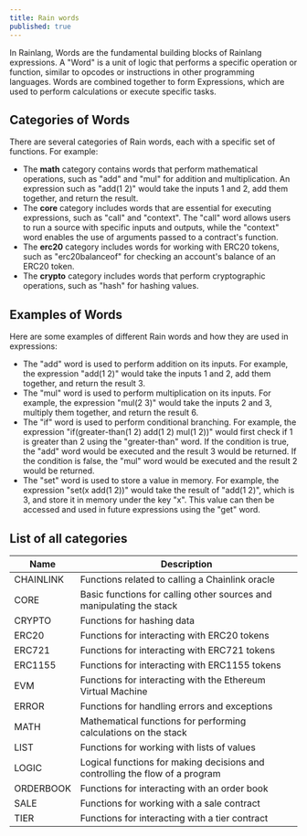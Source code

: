 ```yaml
---
title: Rain words
published: true
---
```


In Rainlang, Words are the fundamental building blocks of Rainlang expressions. A "Word" is a unit of logic that performs a specific operation or function, similar to opcodes or instructions in other programming languages. Words are combined together to form Expressions, which are used to perform calculations or execute specific tasks.

## Categories of Words

There are several categories of Rain words, each with a specific set of functions. For example:

- The **math** category contains words that perform mathematical operations, such as "add" and "mul" for addition and multiplication. An expression such as "add(1 2)" would take the inputs 1 and 2, add them together, and return the result.
- The **core** category includes words that are essential for executing expressions, such as "call" and "context". The "call" word allows users to run a source with specific inputs and outputs, while the "context" word enables the use of arguments passed to a contract's function.
- The **erc20** category includes words for working with ERC20 tokens, such as "erc20balanceof" for checking an account's balance of an ERC20 token.
- The **crypto** category includes words that perform cryptographic operations, such as "hash" for hashing values.

## Examples of Words

Here are some examples of different Rain words and how they are used in expressions:

- The "add" word is used to perform addition on its inputs. For example, the expression "add(1 2)" would take the inputs 1 and 2, add them together, and return the result 3.
- The "mul" word is used to perform multiplication on its inputs. For example, the expression "mul(2 3)" would take the inputs 2 and 3, multiply them together, and return the result 6.
- The "if" word is used to perform conditional branching. For example, the expression "if(greater-than(1 2) add(1 2) mul(1 2))" would first check if 1 is greater than 2 using the "greater-than" word. If the condition is true, the "add" word would be executed and the result 3 would be returned. If the condition is false, the "mul" word would be executed and the result 2 would be returned.
- The "set" word is used to store a value in memory. For example, the expression "set(x add(1 2))" would take the result of "add(1 2)", which is 3, and store it in memory under the key "x". This value can then be accessed and used in future expressions using the "get" word.

## List of all categories

| Name      | Description                                                                  |
| --------- | ---------------------------------------------------------------------------- |
| CHAINLINK | Functions related to calling a Chainlink oracle                              |
| CORE      | Basic functions for calling other sources and manipulating the stack         |
| CRYPTO    | Functions for hashing data                                                   |
| ERC20     | Functions for interacting with ERC20 tokens                                  |
| ERC721    | Functions for interacting with ERC721 tokens                                 |
| ERC1155   | Functions for interacting with ERC1155 tokens                                |
| EVM       | Functions for interacting with the Ethereum Virtual Machine                  |
| ERROR     | Functions for handling errors and exceptions                                 |
| MATH      | Mathematical functions for performing calculations on the stack              |
| LIST      | Functions for working with lists of values                                   |
| LOGIC     | Logical functions for making decisions and controlling the flow of a program |
| ORDERBOOK | Functions for interacting with an order book                                 |
| SALE      | Functions for working with a sale contract                                   |
| TIER      | Functions for interacting with a tier contract                               |
